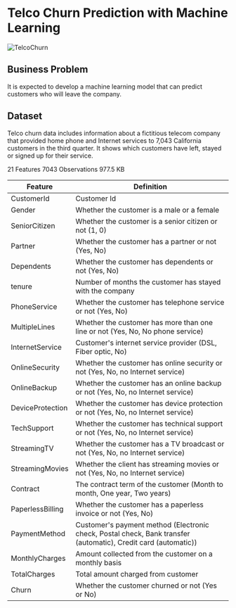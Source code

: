 # Telco Churn Prediction with Machine Learning
![TelcoChurn](https://user-images.githubusercontent.com/84645968/217059544-0e4bf3e3-b5b3-4f37-a108-8ccd7573810e.png)
## Business Problem
It is expected to develop a machine learning model that can predict customers who will leave the company.
## Dataset
Telco churn data includes information about a fictitious telecom company that provided home phone and Internet services to 7,043 California customers in the third quarter. It shows which customers have left, stayed or signed up for their service.

21 Features 7043 Observations 977.5 KB

| Feature | Definition |
| --- | --- |
| CustomerId | Customer Id |
| Gender | Whether the customer is a male or a female |
| SeniorCitizen | Whether the customer is a senior citizen or not (1, 0) |
| Partner | Whether the customer has a partner or not (Yes, No) |
| Dependents | Whether the customer has dependents or not (Yes, No) |
| tenure | Number of months the customer has stayed with the company |
| PhoneService | Whether the customer has telephone service or not (Yes, No) |
| MultipleLines | Whether the customer has more than one line or not (Yes, No, No phone service) |
| InternetService | Customer's internet service provider (DSL, Fiber optic, No) |
| OnlineSecurity | Whether the customer has online security or not (Yes, No, no Internet service) |
| OnlineBackup | Whether the customer has an online backup or not (Yes, No, no Internet service) |
| DeviceProtection | Whether the customer has device protection or not (Yes, No, no Internet service) |
| TechSupport | Whether the customer has technical support or not (Yes, No, no Internet service) |
| StreamingTV | Whether the customer has a TV broadcast or not (Yes, No, no Internet service) |
| StreamingMovies | Whether the client has streaming movies or not (Yes, No, no Internet service) |
| Contract | The contract term of the customer (Month to month, One year, Two years) |
| PaperlessBilling | Whether the customer has a paperless invoice or not (Yes, No) |
| PaymentMethod | Customer's payment method (Electronic check, Postal check, Bank transfer (automatic), Credit card (automatic)) |
| MonthlyCharges  | Amount collected from the customer on a monthly basis |
| TotalCharges | Total amount charged from customer |
| Churn | Whether the customer churned or not (Yes or No) |
